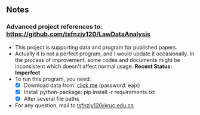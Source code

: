 ## Notes
### Advanced project references to: https://github.com/tsfnzjy120/LawDataAnalysis
- This project is supporting data and program for published papers. 
- Actually it is not a perfect program, and I would update it occasionally. In the process of improvement, some codes and documents might be inconsistent which doesn't affect normal usage. **Recent Status: Imperfect**
- To run this program, you need:
    - [x] Download data from: [click me](https://pan.baidu.com/s/1avPAZ78Ku9CsM4re4Q1bCw) (password: eajx)
    - [x] Install python-package: pip install -r requirements.txt
    - [x] Alter several file paths
- For any question, mail to tsfnzjy120@ruc.edu.cn
